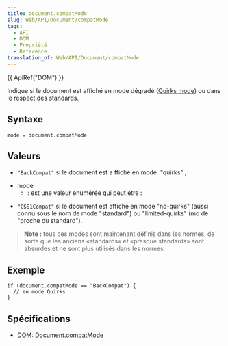 ```yaml
---
title: document.compatMode
slug: Web/API/Document/compatMode
tags:
  - API
  - DOM
  - Propriété
  - Reference
translation_of: Web/API/Document/compatMode
---
```

{{ ApiRef("DOM") }}

Indique si le document est affiché en mode dégradé ([Quirks mode](/fr/docs/Mode_quirks_de_Mozilla)) ou dans le respect des standards.

## Syntaxe

    mode = document.compatMode

## Valeurs

- `"BackCompat"` si le document est a ffiché en mode   "quirks" ;

<!---->

- mode
  - : est une  valeur énumérée qui peut être :

<!---->

- `"CSS1Compat"` si le document est affiché en mode "no-quirks" (aussi connu sous le nom de mode "standard") ou "limited-quirks" (mo de "proche du standard").

<!---->

> **Note :** tous ces modes sont maintenant définis dans les normes, de sorte que les anciens «standards» et «presque standards» sont absurdes et ne sont plus utilisés dans les normes.

## Exemple

    if (document.compatMode == "BackCompat") {
      // en mode Quirks
    }

## Spécifications

- [DOM: Document.compatMode](http://dom.spec.whatwg.org/#dom-document-compatmode)
